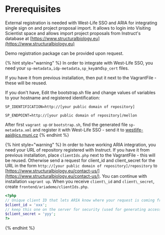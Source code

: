 # Prerequisites

External registration is needed with West-Life SSO and ARIA for integrating single sign on and project proposal import. It allows to login into Visiting Scientist space and allows import project proposals from Instruct's database at [https://www.structuralbiology.eu](https://www.structuralbiology.eu)

Demo registration package can be provided upon request.

{% hint style="warning" %}
In order to integrate with West-Life SSO, you need your `sp-metadata,idp-metadata,sp_key`and`sp_cert` files.

If you have it from previous installation, then put it next to the VagrantFile - these will be reused.

If you don't have, Edit the bootstrap.sh file and change values of variables to your hostname and registered identification:

`SP_IDENTIFICATION=http://[your public domain of repository]`

`SP_ENDPOINT=http://[your public domain of repository]/mellon`

After first `vagrant up` or `bootstrap.sh`, find the generated file `sp-metadata.xml` and register it with West-Life SSO - send it to westlife-aai@ics.muni.cz
{% endhint %}

{% hint style="warning" %}
In order to have working ARIA integration, you need your URL of repository registered with Instruct. If you have it from previous installation, place `clientIds.php` next to the VagrantFile - this will be reused. Otherwise send a request for client\_id and client\_secret for the URL in the form `http://[your public domain of repository]/repository` to [https://www.structuralbiology.eu/contact-us/](https://www.structuralbiology.eu/contact-us/). You can continue with installation `vagrant up`. When you receive `client\_id` and `client\_secret`, create `frontend/ariademo/clientIds.php`.

```php
<?php
// Unique client ID that lets ARIA know where your request is coming from
$client_id = 'xxx';
// keep this one on the server for security (used for generating access tokens)
$client_secret = 'yyy';
?>
```
{% endhint %}

